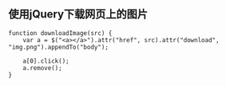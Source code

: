 
## 使用jQuery下载网页上的图片

	function downloadImage(src) {
	    var a = $("<a></a>").attr("href", src).attr("download", "img.png").appendTo("body");
	
	    a[0].click();
	    a.remove();
	}











